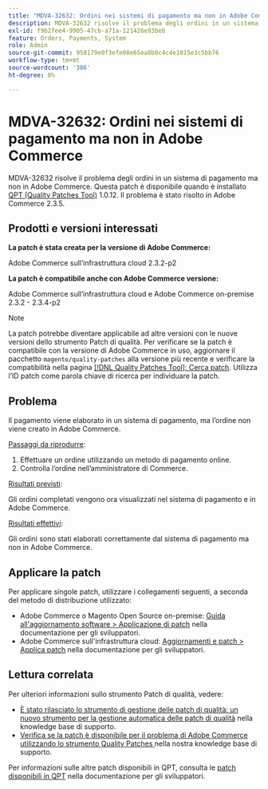 ```yaml
---
title: "MDVA-32632: Ordini nei sistemi di pagamento ma non in Adobe Commerce"
description: MDVA-32632 risolve il problema degli ordini in un sistema di pagamento ma non in Adobe Commerce. Questa patch è disponibile quando è installato [Quality Patches Tool (QPT)](/help/announcements/adobe-commerce-announcements/magento-quality-patches-released-new-tool-to-self-serve-quality-patches.md) 1.0.12. Il problema è stato risolto in Adobe Commerce 2.3.5.
exl-id: f9b2fee4-9905-47cb-a71a-121426e93beb
feature: Orders, Payments, System
role: Admin
source-git-commit: 958179e0f3efe08e65ea8b0c4c4e1015e3c5bb76
workflow-type: tm+mt
source-wordcount: '386'
ht-degree: 0%

---
```


# MDVA-32632: Ordini nei sistemi di pagamento ma non in Adobe Commerce

MDVA-32632 risolve il problema degli ordini in un sistema di pagamento ma non in Adobe Commerce. Questa patch è disponibile quando è installato [QPT (Quality Patches Tool)](/help/announcements/adobe-commerce-announcements/magento-quality-patches-released-new-tool-to-self-serve-quality-patches.md) 1.0.12. Il problema è stato risolto in Adobe Commerce 2.3.5.

## Prodotti e versioni interessati

**La patch è stata creata per la versione di Adobe Commerce:**

Adobe Commerce sull’infrastruttura cloud 2.3.2-p2

**La patch è compatibile anche con Adobe Commerce versione:**

Adobe Commerce sull’infrastruttura cloud e Adobe Commerce on-premise 2.3.2 - 2.3.4-p2

>[!NOTE]
>
>La patch potrebbe diventare applicabile ad altre versioni con le nuove versioni dello strumento Patch di qualità. Per verificare se la patch è compatibile con la versione di Adobe Commerce in uso, aggiornare il pacchetto `magento/quality-patches` alla versione più recente e verificare la compatibilità nella pagina [[!DNL Quality Patches Tool]: Cerca patch](https://devdocs.magento.com/quality-patches/tool.html#patch-grid). Utilizza l’ID patch come parola chiave di ricerca per individuare la patch.

## Problema

Il pagamento viene elaborato in un sistema di pagamento, ma l’ordine non viene creato in Adobe Commerce.

<u>Passaggi da riprodurre</u>:

1. Effettuare un ordine utilizzando un metodo di pagamento online.
1. Controlla l’ordine nell’amministratore di Commerce.

<u>Risultati previsti</u>:

Gli ordini completati vengono ora visualizzati nel sistema di pagamento e in Adobe Commerce.

<u>Risultati effettivi</u>:

Gli ordini sono stati elaborati correttamente dal sistema di pagamento ma non in Adobe Commerce.

## Applicare la patch

Per applicare singole patch, utilizzare i collegamenti seguenti, a seconda del metodo di distribuzione utilizzato:

* Adobe Commerce o Magento Open Source on-premise: [Guida all&#39;aggiornamento software > Applicazione di patch](https://devdocs.magento.com/guides/v2.4/comp-mgr/patching/mqp.html) nella documentazione per gli sviluppatori.
* Adobe Commerce sull&#39;infrastruttura cloud: [Aggiornamenti e patch > Applica patch](https://devdocs.magento.com/cloud/project/project-patch.html) nella documentazione per gli sviluppatori.

## Lettura correlata

Per ulteriori informazioni sullo strumento Patch di qualità, vedere:

* [È stato rilasciato lo strumento di gestione delle patch di qualità: un nuovo strumento per la gestione automatica delle patch di qualità](/help/announcements/adobe-commerce-announcements/magento-quality-patches-released-new-tool-to-self-serve-quality-patches.md) nella knowledge base di supporto.
* [Verifica se la patch è disponibile per il problema di Adobe Commerce utilizzando lo strumento Quality Patches ](/help/support-tools/patches-available-in-qpt-tool/check-patch-for-magento-issue-with-magento-quality-patches.md) nella nostra knowledge base di supporto.

Per informazioni sulle altre patch disponibili in QPT, consulta le [patch disponibili in QPT](https://devdocs.magento.com/quality-patches/tool.html#patch-grid) nella documentazione per gli sviluppatori.
